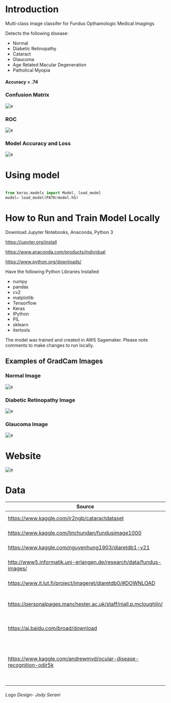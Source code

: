 
# Introduction 
Multi-class image classifer for Fundus Opthamologic Medical Imagings

Detects the following disease:
* Normal
* Diabetic Retinopathy 
* Cataract
* Glaucoma
* Age Related Macular Degeneration
* Patholical Myopia
#### Accuracy = .74

### Confusion Matrix 
![e](images/conf_mat.png)

### ROC 
![e](images/roc.png)

### Model Accuracy and Loss
![e](images/acc_loss.png)


# Using model 

```python

from keras.models import Model, load_model
model= load_model(PATH/model.h5)
```

# How to Run and Train Model Locally 

Download Jupyter Notebooks, Anaconda, Python 3 

https://jupyter.org/install

https://www.anaconda.com/products/individual

https://www.python.org/downloads/

Have the following Python Libraries Installed
* numpy 
* pandas 
* cv2
* matplotlib
* Tensorflow
* Keras 
* IPython 
* PIL 
* sklearn
* itertools

The model was trained and created in AWS Sagemaker. Please note comments to make changes to run locally. 

## Examples of GradCam Images 

### Normal Image 
![e](GradCam_Examples/Normal.png)

### Diabetic Retinopathy Image
![e](GradCam_Examples/Diabetes.png)

### Glaucoma Image 
![e](GradCam_Examples/Glaucoma.png)


# Website 
![e](images/website.png)

# Data

 Source | Diease 
  --- | --- 
 | https://www.kaggle.com/jr2ngb/cataractdataset | Cataracts, Glaucoma |
 | https://www.kaggle.com/linchundan/fundusimage1000 | Myopia, AMD |
 | https://www.kaggle.com/nguyenhung1903/diaretdb1-v21 | Diabetic Retinopathy |
 | http://www5.informatik.uni-erlangen.de/research/data/fundus-images/ | Diabetic Retinopathy, Glaucoma |
 | https://www.it.lut.fi/project/imageret/diaretdb0/#DOWNLOAD | Diabetic Retinopathy |
 | https://personalpages.manchester.ac.uk/staff/niall.p.mcloughlin/ | Glaucoma, Diabetic Retinopathy, AMD|
 | https://ai.baidu.com/broad/download | AMD, Glaucoma, Myopia | 
 |https://www.kaggle.com/andrewmvd/ocular-disease-recognition-odir5k|Diabetic Retinopathy, Normal, Cataract, Glaucoma, AMD, Myopia|
 
 





######  Logo Design- Jody Serani


  
  
  
